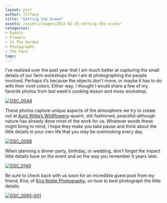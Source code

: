 ```yaml
---
layout: post
author: Tiffany
title: "Setting the Scene"
assets: /assets/images/2012-02-25-setting-the-scene/
categories: 
- Events
- Flowers
- In The Garden
- Photographs
- The Farm
tags: 
---
```


I’ve realized over the past year that I am much better at capturing the small details of our farm workshops than I am at photographing the people involved. Perhaps it’s because the objects don’t move, or maybe it has to do with their vivid colors. Either way, I thought I would share a few of my favorite photos from last week’s cooking lesson and moss workshop.

[![](jekyll_uploads/2012/02/DSC_0044-575x381.jpg "DSC_0044")](http://www.sweetpeonies.com/2012/02/setting-the-scene/dsc_0044/)

These photos capture unique aspects of the atmosphere we try to create out at [Aunt Willie’s Wildflowers](http://www.auntwillieswildflowers.com)–quaint, old-fashioned, peaceful–although nature has already done most of the work for us. Whatever words these might bring to mind, I hope they make you take pause and think about the little details in your own life that you may be overlooking every day.

[![](jekyll_uploads/2012/02/DSC_0068-575x381.jpg "DSC_0068")](http://www.sweetpeonies.com/2012/02/setting-the-scene/dsc_0068/)

When planning a dinner party, birthday, or wedding, don’t forget the impact little details have on the event and on the way you remember it years later.

[![](jekyll_uploads/2012/02/DSC_0140-575x381.jpg "DSC_0140")](http://www.sweetpeonies.com/2012/02/setting-the-scene/dsc_0140/)

Be sure to check back with us soon for an incredible guest post from my friend, Kira, of [Kira Noble Photography](http://www.kiranoblephotographyblog.com/), on how to best photograph the little details.

[![](jekyll_uploads/2012/02/DSC_0065-001-575x381.jpg "DSC_0065-001")](http://www.sweetpeonies.com/2012/02/setting-the-scene/dsc_0065-001/)